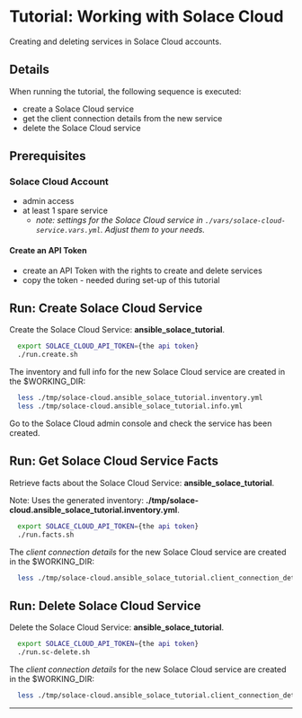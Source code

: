 # Tutorial: Working with Solace Cloud

Creating and deleting services in Solace Cloud accounts.

## Details

When running the tutorial, the following sequence is executed:

- create a Solace Cloud service
- get the client connection details from the new service
- delete the Solace Cloud service

## Prerequisites

### Solace Cloud Account

- admin access
- at least 1 spare service
  - _note: settings for the Solace Cloud service in `./vars/solace-cloud-service.vars.yml`. Adjust them to your needs._

#### Create an API Token

- create an API Token with the rights to create and delete services
- copy the token - needed during set-up of this tutorial


## Run: Create Solace Cloud Service

Create the Solace Cloud Service: **ansible_solace_tutorial**.

````bash
  export SOLACE_CLOUD_API_TOKEN={the api token}
  ./run.create.sh
````

The inventory and full info for the new Solace Cloud service are created in the $WORKING_DIR:
````bash
  less ./tmp/solace-cloud.ansible_solace_tutorial.inventory.yml
  less ./tmp/solace-cloud.ansible_solace_tutorial.info.yml
````

Go to the Solace Cloud admin console and check the service has been created.

## Run: Get Solace Cloud Service Facts

Retrieve facts about the Solace Cloud Service: **ansible_solace_tutorial**.

Note: Uses the generated inventory: **./tmp/solace-cloud.ansible_solace_tutorial.inventory.yml**.

````bash
  export SOLACE_CLOUD_API_TOKEN={the api token}
  ./run.facts.sh
````

The _client connection details_ for the new Solace Cloud service are created in the $WORKING_DIR:
````bash
  less ./tmp/solace-cloud.ansible_solace_tutorial.client_connection_details.yml
````

## Run: Delete Solace Cloud Service

Delete the Solace Cloud Service: **ansible_solace_tutorial**.

````bash
  export SOLACE_CLOUD_API_TOKEN={the api token}
  ./run.sc-delete.sh
````

The _client connection details_ for the new Solace Cloud service are created in the $WORKING_DIR:
````bash
  less ./tmp/solace-cloud.ansible_solace_tutorial.client_connection_details.yml
````

---
